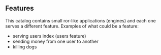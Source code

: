 ## Features 

This catalog contains small ror-like applications (engines) and each one serves a different feature. Examples of what could be a feature: 

- serving users index (users feature)
- sending money from one user to another
- killing dogs
